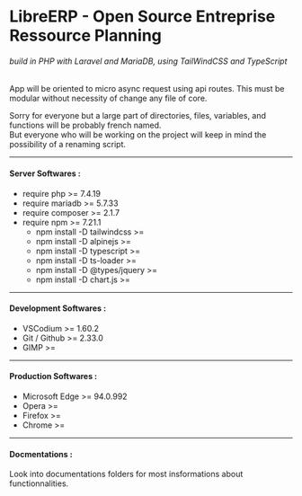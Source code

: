 # LibreERP - Open Source Entreprise Ressource Planning
###### build in PHP with Laravel and MariaDB, using TailWindCSS and TypeScript

App will be oriented to micro async request using api routes.
This must be modular without necessity of change any file of core.

Sorry for everyone but a large part of directories, files, variables, and functions will be probably french named.\
But everyone who will be working on the project will keep in mind the possibility of a renaming script.

---
#### Server Softwares :
* require php                       >= 7.4.19
* require mariadb                   >= 5.7.33
* require composer                  >= 2.1.7
* require npm                       >= 7.21.1
    * npm install -D tailwindcss    >=
    * npm install -D alpinejs       >=
    * npm install -D typescript     >= 
    * npm install -D ts-loader      >= 
    * npm install -D @types/jquery  >= 
    * npm install -D chart.js       >= 

---
#### Development Softwares :
* VSCodium                          >= 1.60.2
* Git / Github                      >= 2.33.0
* GIMP                              >= 

---
#### Production Softwares :
* Microsoft Edge                    >= 94.0.992
* Opera                             >= 
* Firefox                           >=
* Chrome                            >=

---
#### Docmentations :
Look into documentations folders for most insformations about functionnalities.
